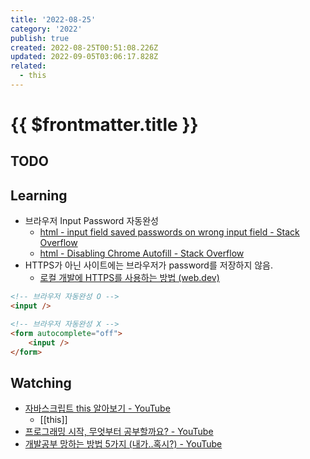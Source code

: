 ```yaml
---
title: '2022-08-25'
category: '2022'
publish: true
created: 2022-08-25T00:51:08.226Z
updated: 2022-09-05T03:06:17.828Z
related:
  - this
---
```


# {{ $frontmatter.title }}

## TODO

## Learning

- 브라우저 Input Password 자동완성
  - [html - input field saved passwords on wrong input field - Stack Overflow](https://stackoverflow.com/questions/55063162/input-field-saved-passwords-on-wrong-input-field)
  - [html - Disabling Chrome Autofill - Stack Overflow](https://stackoverflow.com/questions/15738259/disabling-chrome-autofill/15917221#15917221)
- HTTPS가 아닌 사이트에는 브라우저가 password를 저장하지 않음.
  - [로컬 개발에 HTTPS를 사용하는 방법 (web.dev)](https://web.dev/i18n/ko/how-to-use-local-https/)

```html
<!-- 브라우저 자동완성 O -->
<input />

<!-- 브라우저 자동완성 X -->
<form autocomplete="off">
	<input />
</form>
```

## Watching

- [자바스크립트 this 알아보기 - YouTube](https://www.youtube.com/watch?v=fllhA9yGSYE)
  - [[this]]
- [프로그래밍 시작, 무엇부터 공부할까요? - YouTube](https://www.youtube.com/watch?v=mCHJNiE6hIg)
- [개발공부 망하는 방법 5가지 (내가..혹시?) - YouTube](https://www.youtube.com/watch?v=bdkZm_IXYi8)
